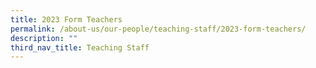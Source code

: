 ```yaml
---
title: 2023 Form Teachers
permalink: /about-us/our-people/teaching-staff/2023-form-teachers/
description: ""
third_nav_title: Teaching Staff
---
```

